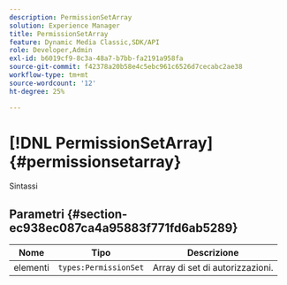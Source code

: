 ```yaml
---
description: PermissionSetArray
solution: Experience Manager
title: PermissionSetArray
feature: Dynamic Media Classic,SDK/API
role: Developer,Admin
exl-id: b6019cf9-8c3a-48a7-b7bb-fa2191a958fa
source-git-commit: f42378a20b58e4c5ebc961c6526d7cecabc2ae38
workflow-type: tm+mt
source-wordcount: '12'
ht-degree: 25%

---
```


# [!DNL PermissionSetArray]{#permissionsetarray}

Sintassi

## Parametri {#section-ec938ec087ca4a95883f771fd6ab5289}

| Nome | Tipo | Descrizione |
|---|---|---|
| elementi | `types:PermissionSet` | Array di set di autorizzazioni. |
